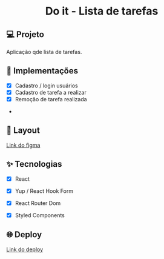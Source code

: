 <h1 align="center">
  Do it - Lista de tarefas
</h1>



## 💻 Projeto
Aplicação qde lista de tarefas.

## 🔨 Implementações

- [X] Cadastro / login usuários
- [X] Cadastro de tarefa a realizar
- [X] Remoção de tarefa realizada
- 

## 🎨 Layout

[Link do figma](https://www.figma.com/file/uATTOMhKttrwxaLb9e8xNd/Do.it?node-id=0%3A1)


## ✨ Tecnologias

- [X] React
- [X] Yup / React Hook Form
- [X] React Router Dom 
- [X] Styled Components



## 🌐 Deploy
[Link do deploy](https://do-it-caiogiffoni-app.vercel.app/)
